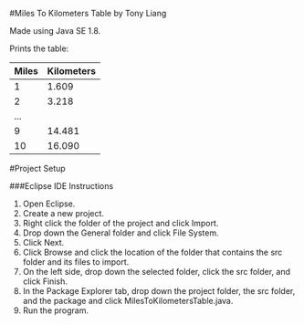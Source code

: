 #Miles To Kilometers Table by Tony Liang

Made using Java SE 1.8.

Prints the table:

Miles  | Kilometers
:----- | :----------
1      | 1.609
2      | 3.218
...    |
9      | 14.481
10     | 16.090

#Project Setup

###Eclipse IDE Instructions
1. Open Eclipse.
2. Create a new project.
3. Right click the folder of the project and click Import.
4. Drop down the General folder and click File System.
5. Click Next.
6. Click Browse and click the location of the folder that contains the src folder and its files to import.
7. On the left side, drop down the selected folder, click the src folder, and click Finish.
8. In the Package Explorer tab, drop down the project folder, the src folder, and the package and click MilesToKilometersTable.java.
9. Run the program.